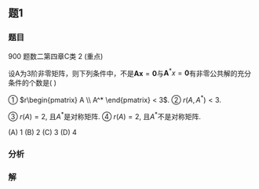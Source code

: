 ## 题1
### 题目

900 题数二第四章C类 2 (重点)

设A为3阶非零矩阵，则下列条件中，不是$\mathbf{Ax} = \mathbf{0}$与$\mathbf{A}^*x = \mathbf{0}$有非零公共解的充分条件的个数是( )

① $r\begin{pmatrix} A \\ A^* \end{pmatrix} < 3$. ② $r(A, A^*) < 3$.

③ $r(A) = 2$, 且$A^*$是对称矩阵. ④ $r(A) = 2$, 且$A^*$不是对称矩阵.

(A) 1 (B) 2 (C) 3 (D) 4

### 分析
### 解